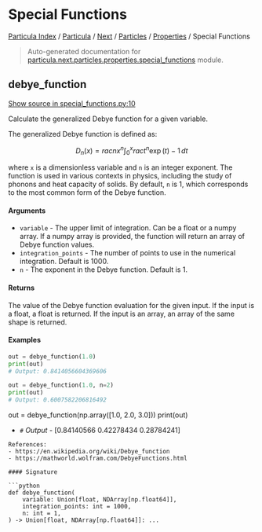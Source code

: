 # Special Functions

[Particula Index](../../../../README.md#particula-index) / [Particula](../../../index.md#particula) / [Next](../../index.md#next) / [Particles](../index.md#particles) / [Properties](./index.md#properties) / Special Functions

> Auto-generated documentation for [particula.next.particles.properties.special_functions](https://github.com/Gorkowski/particula/blob/main/particula/next/particles/properties/special_functions.py) module.

## debye_function

[Show source in special_functions.py:10](https://github.com/Gorkowski/particula/blob/main/particula/next/particles/properties/special_functions.py#L10)

Calculate the generalized Debye function for a given variable.

The generalized Debye function is defined as:

$$
D_n(x) = rac{n}{x^n} \int_0^x rac{t^n}{\exp(t) - 1} \, dt
$$

where `x` is a dimensionless variable and `n` is an integer exponent.
The function is used in various contexts in physics, including the
study of phonons and heat capacity of solids. By default, `n` is 1,
which corresponds to the most common form of the Debye function.

#### Arguments

- `variable` - The upper limit of integration. Can be a float or a
    numpy array. If a numpy array is provided, the function will
    return an array of Debye function values.
- `integration_points` - The number of points to use in the numerical
    integration. Default is 1000.
- `n` - The exponent in the Debye function. Default is 1.

#### Returns

The value of the Debye function evaluation for the given input.
If the input is a float, a float is returned. If the input is an array,
an array of the same shape is returned.

#### Examples

``` py title="Dubye function with n=1 for a single float value"
out = debye_function(1.0)
print(out)
# Output: 0.8414056604369606
```

``` py title="Dubye function with n=2 for a single float value"
out = debye_function(1.0, n=2)
print(out)
# Output: 0.6007582206816492

```

out = debye_function(np.array([1.0, 2.0, 3.0]))
print(out)
- `#` *Output* - [0.84140566 0.42278434 0.28784241]

```
References:
- https://en.wikipedia.org/wiki/Debye_function
- https://mathworld.wolfram.com/DebyeFunctions.html

#### Signature

```python
def debye_function(
    variable: Union[float, NDArray[np.float64]],
    integration_points: int = 1000,
    n: int = 1,
) -> Union[float, NDArray[np.float64]]: ...
```
